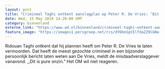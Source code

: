 ```yaml
---
layout: post
title: "Crimineel Taghi ontkent aanslagplan op Peter R. De Vries: ‘Dit is een verzinsel’"
date: Wed, 15 May 2019 14:28:00 GMT
category: binnenland
externe_link: "https://www.ad.nl/binnenland/crimineel-taghi-ontkent-aanslagplan-op-peter-r-de-vries-dit-is-een-verzinsel~aec42962/"
feature_image: "https://images1.persgroep.net/rcs/dYOkm1pCElfda2Z9CGNa-htn-ww/diocontent/148340534/_fitwidth/400/?appId=21791a8992982cd8da851550a453bd7f&quality=0.7"
---
```


Ridouan Taghi ontkent dat hij plannen heeft om Peter R. De Vries te laten vermoorden. Dat heeft de meest gezochte crimineel in een bijzonder persoonlijk bericht laten weten aan De Vries, meldt de misdaadverslaggever vanavond. ,,Dit is pure onzin.” Het OM wil niet reageren.
